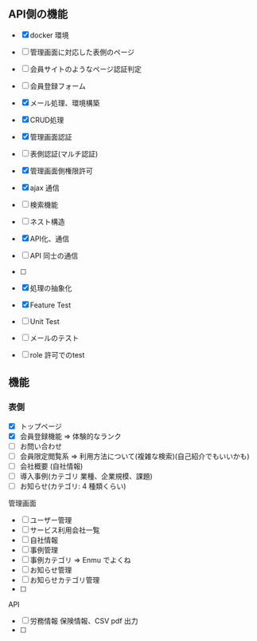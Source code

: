 ## API側の機能
- [x] docker 環境
- [ ] 管理画面に対応した表側のページ
- [ ] 会員サイトのようなページ認証判定
- [ ] 会員登録フォーム
- [x] メール処理、環境構築
- [x] CRUD処理
- [x] 管理画面認証
- [ ] 表側認証(マルチ認証)
- [x] 管理画面側権限許可
- [x] ajax 通信
- [ ] 検索機能
- [ ] ネスト構造
- [x] API化、通信
- [ ] API 同士の通信
- [ ] 

- [x] 処理の抽象化
- [x] Feature Test
- [ ] Unit Test
- [ ] メールのテスト
- [ ] role 許可でのtest

## 機能
### 表側
- [x] トップページ
- [x] 会員登録機能 => 体験的なランク
- [ ] お問い合わせ
- [ ] 会員限定閲覧系 => 利用方法について(複雑な検索)(自己紹介でもいいかも)
- [ ] 会社概要 (自社情報)
- [ ] 導入事例(カテゴリ 業種、企業規模、課題)
- [ ] お知らせ(カテゴリ: 4 種類くらい)

管理画面
- [ ] ユーザー管理
- [ ] サービス利用会社一覧
- [ ] 自社情報
- [ ] 事例管理
- [ ] 事例カテゴリ => Enmu でよくね
- [ ] お知らせ管理
- [ ] お知らせカテゴリ管理
- [ ] 

API
- [ ] 労務情報
保険情報、CSV pdf 出力
- [ ] 